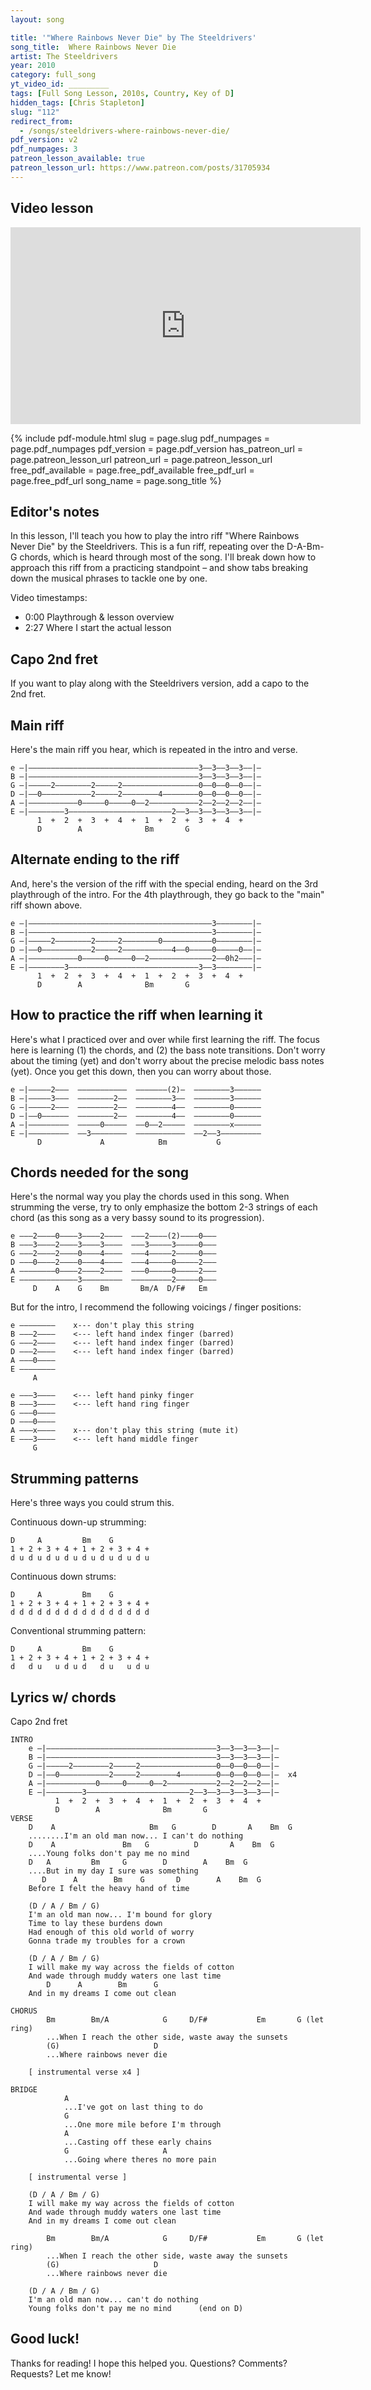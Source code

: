 ```yaml
---
layout: song

title: '"Where Rainbows Never Die" by The Steeldrivers'
song_title:  Where Rainbows Never Die
artist: The Steeldrivers
year: 2010
category: full_song
yt_video_id: _________
tags: [Full Song Lesson, 2010s, Country, Key of D]
hidden_tags: [Chris Stapleton]
slug: "112"
redirect_from:
  - /songs/steeldrivers-where-rainbows-never-die/
pdf_version: v2
pdf_numpages: 3
patreon_lesson_available: true
patreon_lesson_url: https://www.patreon.com/posts/31705934
---
```


## Video lesson

<iframe width="560" height="315" src="https://www.youtube.com/embed/iHutof1EDm0?showinfo=0" frameborder="0" allowfullscreen></iframe>

<!-- ## PDF print-out of this lesson

If you'd like a print-friendly PDF of this lesson for offline use, view my <a href="http://playsongnotes.com/downloads/">downloads page</a>. You'll find it there! -->

{% include pdf-module.html slug = page.slug pdf_numpages = page.pdf_numpages pdf_version = page.pdf_version has_patreon_url = page.patreon_lesson_url patreon_url = page.patreon_lesson_url free_pdf_available = page.free_pdf_available free_pdf_url = page.free_pdf_url song_name = page.song_title %}

## Editor's notes

In this lesson, I'll teach you how to play the intro riff "Where Rainbows Never Die" by the Steeldrivers. This is a fun riff, repeating over the D-A-Bm-G chords, which is heard through most of the song. I'll break down how to approach this riff from a practicing standpoint – and show tabs breaking down the musical phrases to tackle one by one.

Video timestamps:

- 0:00 Playthrough & lesson overview
- 2:27 Where I start the actual lesson

## Capo 2nd fret

If you want to play along with the Steeldrivers version, add a capo to the 2nd fret.

## Main riff

Here's the main riff you hear, which is repeated in the intro and verse.

    e –|––––––––––––––––––––––––––––––––––––––3––3––3––3––|–
    B –|––––––––––––––––––––––––––––––––––––––3––3––3––3––|–
    G –|–––––2––––––––2–––––2–––––––––––––––––0––0––0––0––|–
    D –|––0–––––––––––2–––––2––––––––4––––––––0––0––0––0––|–
    A –|–––––––––––0–––––0–––––0––2–––––––––––2––2––2––2––|–
    E –|––––––––3–––––––––––––––––––––––2––3––3––3––3––3––|–
          1  +  2  +  3  +  4  +  1  +  2  +  3  +  4  +  
          D        A              Bm       G

## Alternate ending to the riff

And, here's the version of the riff with the special ending, heard on the 3rd playthrough of the intro. For the 4th playthrough, they go back to the "main" riff shown above.

    e –|–––––––––––––––––––––––––––––––––––––––––3––––––––|–
    B –|–––––––––––––––––––––––––––––––––––––––––3––––––––|–
    G –|–––––2––––––––2–––––2––––––––0–––––––––––0––––––––|–
    D –|––0–––––––––––2–––––2–––––––––––4––0–––––0–––––0––|–
    A –|–––––––––––0–––––0–––––0––2––––––––––––––2––0h2–––|–
    E –|––––––––3–––––––––––––––––––––––––––––3––3––––––––|–
          1  +  2  +  3  +  4  +  1  +  2  +  3  +  4  +  
          D        A              Bm       G

## How to practice the riff when learning it

Here's what I practiced over and over while first learning the riff. The focus here is learning (1) the chords, and (2) the bass note transitions. Don't worry about the timing (yet) and don't worry about the precise melodic bass notes (yet). Once you get this down, then you can worry about those.

    e –|–––––2–––  –––––––––––  –––––––(2)–  ––––––––3––––––
    B –|–––––3–––  ––––––––2––  ––––––––3––  ––––––––3––––––
    G –|–––––2–––  ––––––––2––  ––––––––4––  ––––––––0––––––
    D –|––0––––––  ––––––––2––  ––––––––4––  ––––––––0––––––
    A –|–––––––––  –––––0–––––  ––0––2–––––  ––––––––x––––––
    E –|–––––––––  ––3––––––––  –––––––––––  ––2––3–––––––––
          D             A            Bm           G

## Chords needed for the song

Here's the normal way you play the chords used in this song. When strumming the verse, try to only emphasize the bottom 2-3 strings of each chord (as this song as a very bassy sound to its progression).

    e –––2––––0––––3––––2––––  –––2––––(2)––––0–––  
    B –––3––––2––––3––––3––––  –––3–––––3–––––0–––  
    G –––2––––2––––0––––4––––  –––4–––––2–––––0–––  
    D –––0––––2––––0––––4––––  –––4–––––0–––––2–––  
    A ––––––––0––––2––––2––––  –––0–––––0–––––2–––  
    E –––––––––––––3–––––––––  –––––––––2–––––0–––  
         D    A    G    Bm       Bm/A  D/F#   Em    

But for the intro, I recommend the following voicings / finger positions:

    e ––––––––    x--- don't play this string
    B –––2––––    <--- left hand index finger (barred)
    G –––2––––    <--- left hand index finger (barred)
    D –––2––––    <--- left hand index finger (barred)
    A –––0––––
    E ––––––––
         A    

    e –––3––––    <--- left hand pinky finger
    B –––3––––    <--- left hand ring finger
    G –––0––––
    D –––0––––
    A –––x––––    x--- don't play this string (mute it)
    E –––3––––    <--- left hand middle finger
         G    
## Strumming patterns

Here's three ways you could strum this.

Continuous down-up strumming:

    D     A         Bm    G   
    1 + 2 + 3 + 4 + 1 + 2 + 3 + 4 +
    d u d u d u d u d u d u d u d u

Continuous down strums:

    D     A         Bm    G   
    1 + 2 + 3 + 4 + 1 + 2 + 3 + 4 +
    d d d d d d d d d d d d d d d d

Conventional strumming pattern:

    D     A         Bm    G   
    1 + 2 + 3 + 4 + 1 + 2 + 3 + 4 +
    d   d u   u d u d   d u   u d u

## Lyrics w/ chords

Capo 2nd fret

    INTRO
        e –|––––––––––––––––––––––––––––––––––––––3––3––3––3––|–
        B –|––––––––––––––––––––––––––––––––––––––3––3––3––3––|–
        G –|–––––2––––––––2–––––2–––––––––––––––––0––0––0––0––|–
        D –|––0–––––––––––2–––––2––––––––4––––––––0––0––0––0––|–  x4
        A –|–––––––––––0–––––0–––––0––2–––––––––––2––2––2––2––|–
        E –|––––––––3–––––––––––––––––––––––2––3––3––3––3––3––|–
              1  +  2  +  3  +  4  +  1  +  2  +  3  +  4  +  
              D        A              Bm       G
    VERSE
        D    A                     Bm   G        D       A    Bm  G
        ........I'm an old man now... I can't do nothing
        D    A               Bm   G          D       A    Bm  G
        ....Young folks don't pay me no mind
        D   A         Bm     G        D        A    Bm  G
        ....But in my day I sure was something
           D      A        Bm    G       D        A    Bm  G
        Before I felt the heavy hand of time

        (D / A / Bm / G)
        I'm an old man now... I'm bound for glory
        Time to lay these burdens down
        Had enough of this old world of worry
        Gonna trade my troubles for a crown

        (D / A / Bm / G)
        I will make my way across the fields of cotton
        And wade through muddy waters one last time
            D      A        Bm      G
        And in my dreams I come out clean

    CHORUS
            Bm        Bm/A            G     D/F#           Em       G (let ring)
            ...When I reach the other side, waste away the sunsets
            (G)                     D
            ...Where rainbows never die

        [ instrumental verse x4 ]

    BRIDGE
                A
                ...I've got on last thing to do
                G
                ...One more mile before I'm through
                A
                ...Casting off these early chains
                G                     A
                ...Going where theres no more pain

        [ instrumental verse ]

        (D / A / Bm / G)
        I will make my way across the fields of cotton
        And wade through muddy waters one last time
        And in my dreams I come out clean

            Bm        Bm/A            G     D/F#           Em       G (let ring)
            ...When I reach the other side, waste away the sunsets
            (G)                     D
            ...Where rainbows never die

        (D / A / Bm / G)
        I'm an old man now... can't do nothing
        Young folks don't pay me no mind      (end on D)

## Good luck!

Thanks for reading! I hope this helped you. Questions? Comments? Requests? Let me know!
